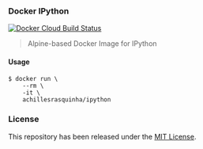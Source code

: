 ### Docker IPython

[![Docker Cloud Build Status](https://img.shields.io/docker/cloud/build/achillesrasquinha/ipython.svg)](https://hub.docker.com/r/achillesrasquinha/ipython)

> Alpine-based Docker Image for IPython

#### Usage

```
$ docker run \
    --rm \
    -it \
    achillesrasquinha/ipython
```

### License

This repository has been released under the [MIT License](LICENSE).